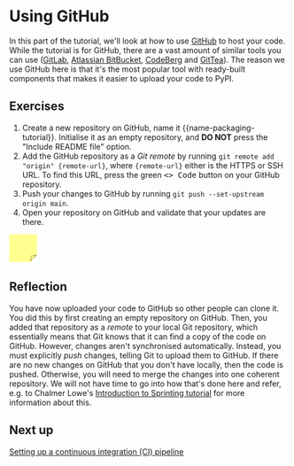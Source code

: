 # Using GitHub

In this part of the tutorial, we'll look at how to use [GitHub](https://github.com/) to host your code.
While the tutorial is for GitHub, there are a vast amount of similar tools you can use ([GitLab](https://gitlab.com/), [Atlassian BitBucket](https://bitbucket.com), [CodeBerg](https://codeberg.org/) and [GitTea](https://about.gitea.com/)).
The reason we use GitHub here is that it's the most popular tool with ready-built components that makes it easier to upload your code to PyPI.

## Exercises

1. Create a new repository on GitHub, name it {{name-packaging-tutorial}}. Initialise it as an empty repository, and **DO NOT** press the "Include README file" option.
2. Add the GitHub repository as a *Git remote* by running `git remote add "origin" {remote-url}`, where `{remote-url}` either is the HTTPS or SSH URL. To find this URL, press the green <kbd>\<\> Code</kbd> button on your GitHub repository.
3. Push your changes to GitHub by running `git push --set-upstream origin main`.
4. Open your repository on GitHub and validate that your updates are there.

<img src="../../../assets/post_it_yellow.svg" alt="Illustration of a pink post it note" width="50px" />

## Reflection

You have now uploaded your code to GitHub so other people can clone it.
You did this by first creating an empty repository on GitHub.
Then, you added that repository as a *remote* to your local Git repository, which essentially means that Git knows that it can find a copy of the code on GitHub.
However, changes aren't synchronised automatically.
Instead, you must explicitly *push* changes, telling Git to upload them to GitHub.
If there are no new changes on GitHub that you don't have locally, then the code is pushed.
Otherwise, you will need to merge the changes into one coherent repository.
We will not have time to go into how that's done here and refer, e.g. to Chalmer Lowe's [Introduction to Sprinting tutorial](https://github.com/chalmerlowe/intro_to_sprinting/) for more information about this.

## Next up
[Setting up a continuous integration (CI) pipeline](./16-github-workflows.md)
